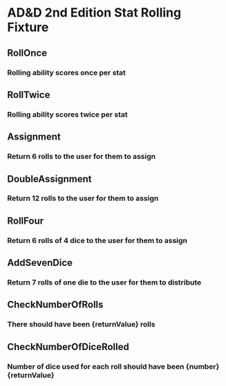 # AD&D 2nd Edition Stat Rolling Fixture

## RollOnce
### Rolling ability scores once per stat

## RollTwice
### Rolling ability scores twice per stat

## Assignment
### Return 6 rolls to the user for them to assign

## DoubleAssignment
### Return 12 rolls to the user for them to assign

## RollFour
### Return 6 rolls of 4 dice to the user for them to assign

## AddSevenDice
### Return 7 rolls of one die to the user for them to distribute

## CheckNumberOfRolls
### There should have been {returnValue} rolls

## CheckNumberOfDiceRolled
### Number of dice used for each roll should have been {number} {returnValue}